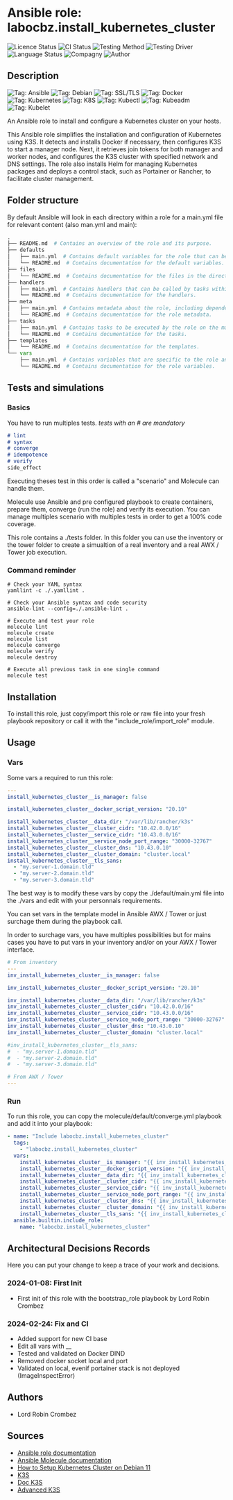 # Ansible role: labocbz.install_kubernetes_cluster

![Licence Status](https://img.shields.io/badge/licence-MIT-brightgreen)
![CI Status](https://img.shields.io/badge/CI-success-brightgreen)
![Testing Method](https://img.shields.io/badge/Testing%20Method-Ansible%20Molecule-blueviolet)
![Testing Driver](https://img.shields.io/badge/Testing%20Driver-docker-blueviolet)
![Language Status](https://img.shields.io/badge/language-Ansible-red)
![Compagny](https://img.shields.io/badge/Compagny-Labo--CBZ-blue)
![Author](https://img.shields.io/badge/Author-Lord%20Robin%20Crombez-blue)

## Description

![Tag: Ansible](https://img.shields.io/badge/Tech-Ansible-orange)
![Tag: Debian](https://img.shields.io/badge/Tech-Debian-orange)
![Tag: SSL/TLS](https://img.shields.io/badge/Tech-SSL%2FTLS-orange)
![Tag: Docker](https://img.shields.io/badge/Tech-Docker-orange)
![Tag: Kubernetes](https://img.shields.io/badge/Tech-Kubernetes-orange)
![Tag: K8S](https://img.shields.io/badge/Tech-K8S-orange)
![Tag: Kubectl](https://img.shields.io/badge/Tech-Kubectl-orange)
![Tag: Kubeadm](https://img.shields.io/badge/Tech-Kubeadm-orange)
![Tag: Kubelet](https://img.shields.io/badge/Tech-Kubelet-orange)

An Ansible role to install and configure a Kubernetes cluster on your hosts.

This Ansible role simplifies the installation and configuration of Kubernetes using K3S. It detects and installs Docker if necessary, then configures K3S to start a manager node. Next, it retrieves join tokens for both manager and worker nodes, and configures the K3S cluster with specified network and DNS settings. The role also installs Helm for managing Kubernetes packages and deploys a control stack, such as Portainer or Rancher, to facilitate cluster management.

## Folder structure

By default Ansible will look in each directory within a role for a main.yml file for relevant content (also man.yml and main):

```PYTHON
.
├── README.md  # Contains an overview of the role and its purpose.
├── defaults
│   ├── main.yml  # Contains default variables for the role that can be overridden by users.
│   └── README.md  # Contains documentation for the default variables.
├── files
│   └── README.md  # Contains documentation for the files in the directory.
├── handlers
│   ├── main.yml  # Contains handlers that can be called by tasks within the role.
│   └── README.md  # Contains documentation for the handlers.
├── meta
│   ├── main.yml  # Contains metadata about the role, including dependencies and supported platforms.
│   └── README.md  # Contains documentation for the role metadata.
├── tasks
│   ├── main.yml  # Contains tasks to be executed by the role on the managed nodes.
│   └── README.md  # Contains documentation for the tasks.
├── templates
│   └── README.md  # Contains documentation for the templates.
└── vars
    ├── main.yml  # Contains variables that are specific to the role and are not meant to be overridden.
    └── README.md  # Contains documentation for the role variables.
```

## Tests and simulations

### Basics

You have to run multiples tests. *tests with an # are mandatory*

```MARKDOWN
# lint
# syntax
# converge
# idempotence
# verify
side_effect
```

Executing theses test in this order is called a "scenario" and Molecule can handle them.

Molecule use Ansible and pre configured playbook to create containers, prepare them, converge (run the role) and verify its execution.
You can manage multiples scenario with multiples tests in order to get a 100% code coverage.

This role contains a ./tests folder. In this folder you can use the inventory or the tower folder to create a simualtion of a real inventory and a real AWX / Tower job execution.

### Command reminder

```SHELL
# Check your YAML syntax
yamllint -c ./.yamllint .

# Check your Ansible syntax and code security
ansible-lint --config=./.ansible-lint .

# Execute and test your role
molecule lint
molecule create
molecule list
molecule converge
molecule verify
molecule destroy

# Execute all previous task in one single command
molecule test
```

## Installation

To install this role, just copy/import this role or raw file into your fresh playbook repository or call it with the "include_role/import_role" module.

## Usage

### Vars

Some vars a required to run this role:

```YAML
---
install_kubernetes_cluster__is_manager: false

install_kubernetes_cluster__docker_script_version: "20.10"

install_kubernetes_cluster__data_dir: "/var/lib/rancher/k3s"
install_kubernetes_cluster__cluster_cidr: "10.42.0.0/16"
install_kubernetes_cluster__service_cidr: "10.43.0.0/16"
install_kubernetes_cluster__service_node_port_range: "30000-32767"
install_kubernetes_cluster__cluster_dns: "10.43.0.10"
install_kubernetes_cluster__cluster_domain: "cluster.local"
install_kubernetes_cluster__tls_sans:
  - "my.server-1.domain.tld"
  - "my.server-2.domain.tld"
  - "my.server-3.domain.tld"

```

The best way is to modify these vars by copy the ./default/main.yml file into the ./vars and edit with your personnals requirements.

You can set vars in the template model in Ansible AWX / Tower or just surchage them during the playbook call.

In order to surchage vars, you have multiples possibilities but for mains cases you have to put vars in your inventory and/or on your AWX / Tower interface.

```YAML
# From inventory
---
inv_install_kubernetes_cluster__is_manager: false

inv_install_kubernetes_cluster__docker_script_version: "20.10"

inv_install_kubernetes_cluster__data_dir: "/var/lib/rancher/k3s"
inv_install_kubernetes_cluster__cluster_cidr: "10.42.0.0/16"
inv_install_kubernetes_cluster__service_cidr: "10.43.0.0/16"
inv_install_kubernetes_cluster__service_node_port_range: "30000-32767"
inv_install_kubernetes_cluster__cluster_dns: "10.43.0.10"
inv_install_kubernetes_cluster__cluster_domain: "cluster.local"

#inv_install_kubernetes_cluster__tls_sans:
#  - "my.server-1.domain.tld"
#  - "my.server-2.domain.tld"
#  - "my.server-3.domain.tld"

```

```YAML
# From AWX / Tower
---

```

### Run

To run this role, you can copy the molecule/default/converge.yml playbook and add it into your playbook:

```YAML
- name: "Include labocbz.install_kubernetes_cluster"
  tags:
    - "labocbz.install_kubernetes_cluster"
  vars:
    install_kubernetes_cluster__is_manager: "{{ inv_install_kubernetes_cluster__is_manager }}"
    install_kubernetes_cluster__docker_script_version: "{{ inv_install_kubernetes_cluster__docker_script_version }}"
    install_kubernetes_cluster__data_dir: "{{ inv_install_kubernetes_cluster__data_dir }}"
    install_kubernetes_cluster__cluster_cidr: "{{ inv_install_kubernetes_cluster__cluster_cidr }}"
    install_kubernetes_cluster__service_cidr: "{{ inv_install_kubernetes_cluster__service_cidr }}"
    install_kubernetes_cluster__service_node_port_range: "{{ inv_install_kubernetes_cluster__service_node_port_range }}"
    install_kubernetes_cluster__cluster_dns: "{{ inv_install_kubernetes_cluster__cluster_dns }}"
    install_kubernetes_cluster__cluster_domain: "{{ inv_install_kubernetes_cluster__cluster_domain }}"
    install_kubernetes_cluster__tls_sans: "{{ inv_install_kubernetes_cluster__tls_sans }}"
  ansible.builtin.include_role:
    name: "labocbz.install_kubernetes_cluster"
```

## Architectural Decisions Records

Here you can put your change to keep a trace of your work and decisions.

### 2024-01-08: First Init

* First init of this role with the bootstrap_role playbook by Lord Robin Crombez

### 2024-02-24: Fix and CI

* Added support for new CI base
* Edit all vars with __
* Tested and validated on Docker DIND
* Removed docker socket local and port
* Validated on local, evenif portainer stack is not deployed (ImageInspectError)

## Authors

* Lord Robin Crombez

## Sources

* [Ansible role documentation](https://docs.ansible.com/ansible/latest/playbook_guide/playbooks_reuse_roles.html)
* [Ansible Molecule documentation](https://molecule.readthedocs.io/)
* [How to Setup Kubernetes Cluster on Debian 11](https://snapshooter.com/learn/linux/install-kubernetes)
* [K3S](https://k3s.io/)
* [Doc K3S](https://docs.k3s.io/)
* [Advanced K3S](https://docs.k3s.io/advanced)
